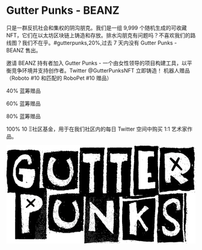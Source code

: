 # Gutter Punks - BEANZ

只是一群反抗社会和集权的阴沟朋克。我们是一组 9,999 个随机生成的可收藏 NFT，它们在以太坊区块链上铸造和存放。排水沟朋克有问题吗？不喜欢我们的路线图？我们不在乎。#gutterpunks,20%,过去 7 天内没有 Gutter Punks - BEANZ 售出。

邀请 BEANZ 持有者加入 Gutter Punks - 一个由女性领导的项目构建工具，以平衡竞争环境并支持创作者。Twitter @GutterPunksNFT 立即铸造！
机器人赠品（Roboto #10 和匹配的 RoboPet #10 赠品）

40%
蓝筹赠品

60%
蓝筹赠品

80%
蓝筹赠品

100%
10 Ξ社区基金，用于在我们社区内的每日 Twitter 空间中购买 1:1 艺术家作品。

![NFT](GutterPunksLogo3-1x.webp)
